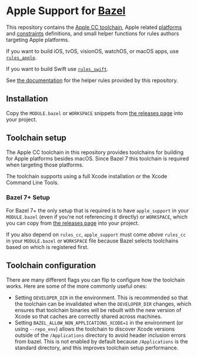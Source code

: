 # Apple Support for [Bazel](https://bazel.build)

This repository contains the [Apple CC toolchain](#toolchain-setup),
Apple related [platforms](platforms/BUILD) and
[constraints](constraints/BUILD) definitions, and small helper functions
for rules authors targeting Apple platforms.

If you want to build iOS, tvOS, visionOS, watchOS, or macOS apps, use
[`rules_apple`][rules_apple].

If you want to build Swift use
[`rules_swift`](https://github.com/bazelbuild/rules_swift).

See [the documentation](doc) for the helper rules provided by this
repository.

## Installation

Copy the `MODULE.bazel` or `WORKSPACE` snippets from [the releases
page](https://github.com/bazelbuild/apple_support/releases) into your
project.

## Toolchain setup

The Apple CC toolchain in this repository provides toolchains for
building for Apple platforms besides macOS. Since Bazel 7 this toolchain
is required when targeting those platforms.

The toolchain supports using a full Xcode installation or the Xcode
Command Line Tools.

### Bazel 7+ Setup

For Bazel 7+ the only setup that is required is to have `apple_support`
in your `MODULE.bazel` (even if you're not referencing it directly) or
`WORKSPACE`, which you can copy from [the releases
page](https://github.com/bazelbuild/apple_support/releases) into your
project.

If you also depend on `rules_cc`, `apple_support` must come _above_
`rules_cc` in your `MODULE.bazel` or `WORKSPACE` file because Bazel
selects toolchains based on which is registered first.

## Toolchain configuration

There are many different flags you can flip to configure how the
toolchain works. Here are some of the more commonly useful ones:

- Setting `DEVELOPER_DIR` in the environment. This is recommended so
  that the toolchain can be invalidated when the `DEVELOPER_DIR`
  changes, which ensures that toolchain binaries will be rebuilt with
  the new version of Xcode so that caches are correctly shared across
  machines.
- Setting `BAZEL_ALLOW_NON_APPLICATIONS_XCODE=1` in the environment (or
  using `--repo_env`) allows the toolchain to discover Xcode versions
  outside of the `/Applications` directory to avoid header inclusion
  errors from bazel. This is not enabled by default because
  `/Applications` is the standard directory, and this improves toolchain
  setup performance.

[rules_apple]: https://github.com/bazelbuild/rules_apple
